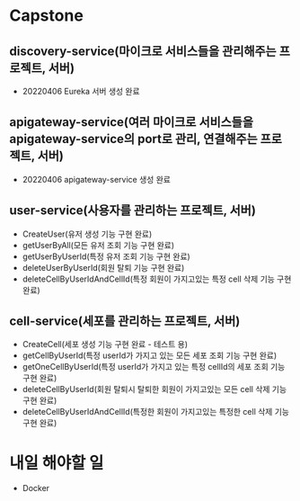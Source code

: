 # Capstone

## discovery-service(마이크로 서비스들을 관리해주는 프로젝트, 서버)
- 20220406 Eureka 서버 생성 완료

## apigateway-service(여러 마이크로 서비스들을 apigateway-service의 port로 관리, 연결해주는 프로젝트, 서버)
- 20220406 apigateway-service 생성 완료

## user-service(사용자를 관리하는 프로젝트, 서버)
- CreateUser(유저 생성 기능 구현 완료)
- getUserByAll(모든 유저 조회 기능 구현 완료)
- getUserByUserId(특정 유저 조회 기능 구현 완료)
- deleteUserByUserId(회원 탈퇴 기능 구현 완료)
- deleteCellByUserIdAndCellId(특정 회원이 가지고있는 특정 cell 삭제 기능 구현 완료)

## cell-service(세포를 관리하는 프로젝트, 서버)
- CreateCell(세포 생성 기능 구현 완료 - 테스트 용)
- getCellByUserId(특정 userId가 가지고 있는 모든 세포 조회 기능 구현 완료)
- getOneCellByUserId(특정 userId가 가지고 있는 특정 cellId의 세포 조회 기능 구현 완료)
- deleteCellByUserId(회원 탈퇴시 탈퇴한 회원이 가지고있는 모든 cell 삭제 기능 구현 완료)
- deleteCellByUserIdAndCellId(특정한 회원이 가지고있는 특정한 cell 삭제 기능 구현 완료)

# 내일 해야할 일
- Docker
